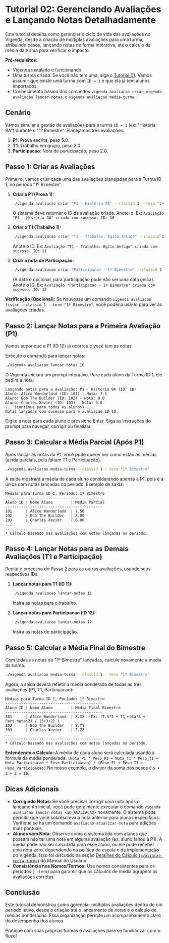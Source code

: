 # Tutorial 02: Gerenciando Avaliações e Lançando Notas Detalhadamente

Este tutorial detalha como gerenciar o ciclo de vida das avaliações no Vigenda, desde a criação de múltiplas avaliações para uma turma, atribuindo pesos, lançando notas de forma interativa, até o cálculo da média da turma para verificar o impacto.

**Pré-requisitos:**
*   Vigenda instalado e funcionando.
*   Uma turma criada. Se você não tem uma, siga o [Tutorial 01](./01_criando_primeira_turma_e_importando_alunos.md). Vamos assumir que existe uma turma com `ID = 1` e que ela já tem alunos importados.
*   Conhecimento básico dos comandos `vigenda avaliacao criar`, `vigenda avaliacao lancar-notas`, e `vigenda avaliacao media-turma`.

## Cenário

Vamos simular a gestão de avaliações para a turma `ID = 1` (ex: "História 9A") durante o "1º Bimestre". Planejamos três avaliações:
1.  **P1**: Prova escrita, peso 5.0.
2.  **T1**: Trabalho em grupo, peso 3.0.
3.  **Participacao**: Nota de participação, peso 2.0.

## Passo 1: Criar as Avaliações

Primeiro, vamos criar cada uma das avaliações planejadas para a Turma ID 1, no período "1º Bimestre".

1.  **Criar a P1 (Prova 1):**
    ```bash
    ./vigenda avaliacao criar "P1 - História 9A" --classid 1 --term "1º Bimestre" --weight 5.0 --date 2024-03-15
    ```
    O sistema deve retornar o ID da avaliação criada. Anote-o. Ex: `Avaliação "P1 - História 9A" criada com sucesso. ID: 10`

2.  **Criar o T1 (Trabalho 1):**
    ```bash
    ./vigenda avaliacao criar "T1 - Trabalho: Egito Antigo" --classid 1 --term "1º Bimestre" --weight 3.0 --date 2024-03-29
    ```
    Anote o ID. Ex: `Avaliação "T1 - Trabalho: Egito Antigo" criada com sucesso. ID: 11`

3.  **Criar a nota de Participação:**
    ```bash
    ./vigenda avaliacao criar "Participacao - 1º Bimestre" --classid 1 --term "1º Bimestre" --weight 2.0
    ```
    (A data é opcional, para participação pode não ser uma data única).
    Anote o ID. Ex: `Avaliação "Participacao - 1º Bimestre" criada com sucesso. ID: 12`

**Verificação (Opcional):**
Se houvesse um comando `vigenda avaliacao listar --classid 1 --term "1º Bimestre"`, você poderia usá-lo para ver as avaliações criadas.

## Passo 2: Lançar Notas para a Primeira Avaliação (P1)

Vamos supor que a P1 (ID 10) já ocorreu e você tem as notas.

Execute o comando para lançar notas:
```bash
./vigenda avaliacao lancar-notas 10
```

O Vigenda iniciará um prompt interativo. Para cada aluno da Turma ID 1, ele pedirá a nota:
```
Lançando notas para a Avaliação: P1 - História 9A (ID: 10)
Aluno: Alice Wonderland (ID: 101) - Nota: 7.5
Aluno: Bob The Builder (ID: 102) - Nota: 8.0
Aluno: Charles Xavier (ID: 103) - Nota: 6.0
... (continue para todos os alunos) ...
Notas lançadas com sucesso para a avaliação ID 10.
```
Digite a nota para cada aluno e pressione Enter. Siga as instruções do prompt para navegar, corrigir ou finalizar.

## Passo 3: Calcular a Média Parcial (Após P1)

Após lançar as notas da P1, você pode querer ver como estão as médias (ainda parciais, pois faltam T1 e Participação).

```bash
./vigenda avaliacao media-turma --classid 1 --term "1º Bimestre"
```

A saída mostrará a média de cada aluno considerando apenas a P1, pois é a única com notas lançadas no período.
Exemplo de saída:
```
Médias para Turma ID 1, Período: 1º Bimestre
-------------------------------------------
Aluno ID | Nome Aluno        | Média Parcial
-------------------------------------------
101      | Alice Wonderland  | 7.50
102      | Bob The Builder   | 8.00
103      | Charles Xavier    | 6.00
...
-------------------------------------------
* Cálculo baseado nas avaliações com notas lançadas no período.
```

## Passo 4: Lançar Notas para as Demais Avaliações (T1 e Participação)

Repita o processo do Passo 2 para as outras avaliações, usando seus respectivos IDs:

1.  **Lançar notas para T1 (ID 11):**
    ```bash
    ./vigenda avaliacao lancar-notas 11
    ```
    Insira as notas para o trabalho.

2.  **Lançar notas para Participacao (ID 12):**
    ```bash
    ./vigenda avaliacao lancar-notas 12
    ```
    Insira as notas de participação.

## Passo 5: Calcular a Média Final do Bimestre

Com todas as notas do "1º Bimestre" lançadas, calcule novamente a média da turma.

```bash
./vigenda avaliacao media-turma --classid 1 --term "1º Bimestre"
```

Agora, a saída deverá refletir a média ponderada de todas as três avaliações (P1, T1, Participacao):
```
Médias para Turma ID 1, Período: 1º Bimestre
-------------------------------------------
Aluno ID | Nome Aluno        | Média Final Bimestre
-------------------------------------------
101      | Alice Wonderland  | X.XX  (Ex: (7.5*5 + T1_nota*3 + Part_nota*2) / (5+3+2) )
102      | Bob The Builder   | Y.YY
103      | Charles Xavier    | Z.ZZ
...
-------------------------------------------
* Cálculo baseado nas avaliações com notas lançadas no período.
```

**Entendendo o Cálculo:**
A média de cada aluno será calculada usando a fórmula da média ponderada:
`(Nota_P1 * Peso_P1 + Nota_T1 * Peso_T1 + Nota_Participacao * Peso_Participacao) / (Peso_P1 + Peso_T1 + Peso_Participacao)`
No nosso exemplo, o divisor da soma dos pesos é `5 + 3 + 2 = 10`.

## Dicas Adicionais

*   **Corrigindo Notas:** Se você precisar corrigir uma nota após o lançamento inicial, você pode geralmente executar o comando `vigenda avaliacao lancar-notas <ID_AVALIACAO>` novamente. O sistema pode permitir que você sobrescreva a nota anterior para alunos específicos. Verifique se há um comando `avaliacao atualizar-nota` para edições mais pontuais.
*   **Alunos sem Nota:** Observe como o sistema lida com alunos que possam não ter uma nota em alguma avaliação (ex: aluno faltou à P1). A média pode não ser calculada para esse aluno, ou ele pode receber uma nota zero, dependendo da política da escola e da implementação do Vigenda. Isso foi discutido na seção [Detalhes do Cálculo (`avaliacao media-turma`)](../../user_manual/README.md#detalhes-do-calculo-avaliacao-media-turma) do Manual do Usuário.
*   **Consistência nos Nomes/Termos:** Use nomes consistentes para os períodos (`--term`) para garantir que os cálculos de média agrupem as avaliações corretas.

## Conclusão

Este tutorial demonstrou como gerenciar múltiplas avaliações dentro de um período letivo, desde a criação até o lançamento de notas e o cálculo de médias ponderadas. Essa organização permite um acompanhamento claro do desempenho dos alunos.

Pratique com suas próprias turmas e avaliações para se familiarizar com o fluxo!
